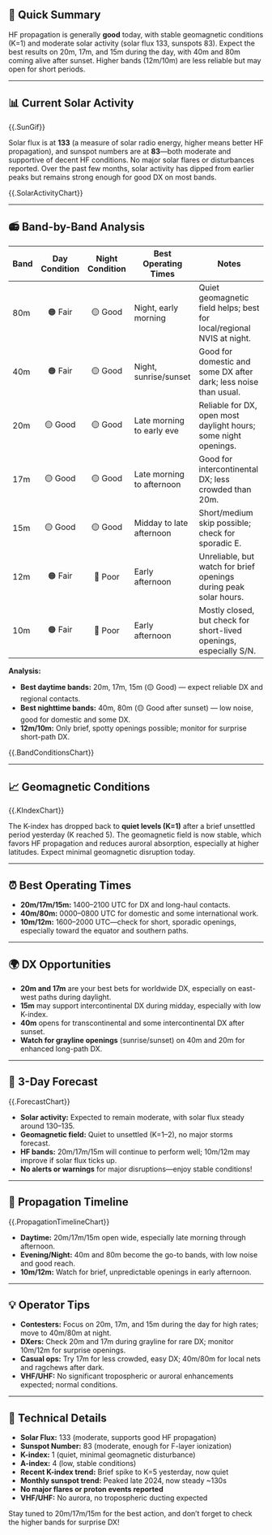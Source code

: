 ## 🎯 Quick Summary

HF propagation is generally **good** today, with stable geomagnetic conditions (K=1) and moderate solar activity (solar flux 133, sunspots 83). Expect the best results on 20m, 17m, and 15m during the day, with 40m and 80m coming alive after sunset. Higher bands (12m/10m) are less reliable but may open for short periods.

---

## 📊 Current Solar Activity

{{.SunGif}}

Solar flux is at **133** (a measure of solar radio energy, higher means better HF propagation), and sunspot numbers are at **83**—both moderate and supportive of decent HF conditions. No major solar flares or disturbances reported. Over the past few months, solar activity has dipped from earlier peaks but remains strong enough for good DX on most bands.

{{.SolarActivityChart}}

---

## 📻 Band-by-Band Analysis

| Band   | Day Condition | Night Condition | Best Operating Times       | Notes                                                                 |
|--------|:-------------:|:---------------:|---------------------------|-----------------------------------------------------------------------|
| 80m    | 🟠 Fair       | 🟡 Good         | Night, early morning      | Quiet geomagnetic field helps; best for local/regional NVIS at night. |
| 40m    | 🟠 Fair       | 🟡 Good         | Night, sunrise/sunset     | Good for domestic and some DX after dark; less noise than usual.      |
| 20m    | 🟡 Good       | 🟡 Good         | Late morning to early eve | Reliable for DX, open most daylight hours; some night openings.       |
| 17m    | 🟡 Good       | 🟡 Good         | Late morning to afternoon | Good for intercontinental DX; less crowded than 20m.                  |
| 15m    | 🟡 Good       | 🟡 Good         | Midday to late afternoon  | Short/medium skip possible; check for sporadic E.                     |
| 12m    | 🟠 Fair       | 🔴 Poor         | Early afternoon           | Unreliable, but watch for brief openings during peak solar hours.     |
| 10m    | 🟠 Fair       | 🔴 Poor         | Early afternoon           | Mostly closed, but check for short-lived openings, especially S/N.    |

**Analysis:**  
- **Best daytime bands:** 20m, 17m, 15m (🟡 Good) — expect reliable DX and regional contacts.
- **Best nighttime bands:** 40m, 80m (🟡 Good after sunset) — low noise, good for domestic and some DX.
- **12m/10m:** Only brief, spotty openings possible; monitor for surprise short-path DX.

{{.BandConditionsChart}}

---

## 📈 Geomagnetic Conditions

{{.KIndexChart}}

The K-index has dropped back to **quiet levels (K=1)** after a brief unsettled period yesterday (K reached 5). The geomagnetic field is now stable, which favors HF propagation and reduces auroral absorption, especially at higher latitudes. Expect minimal geomagnetic disruption today.

---

## ⏰ Best Operating Times

- **20m/17m/15m:** 1400–2100 UTC for DX and long-haul contacts.
- **40m/80m:** 0000–0800 UTC for domestic and some international work.
- **10m/12m:** 1600–2000 UTC—check for short, sporadic openings, especially toward the equator and southern paths.

---

## 🌍 DX Opportunities

- **20m and 17m** are your best bets for worldwide DX, especially on east-west paths during daylight.
- **15m** may support intercontinental DX during midday, especially with low K-index.
- **40m** opens for transcontinental and some intercontinental DX after sunset.
- **Watch for grayline openings** (sunrise/sunset) on 40m and 20m for enhanced long-path DX.

---

## 🔮 3-Day Forecast

{{.ForecastChart}}

- **Solar activity:** Expected to remain moderate, with solar flux steady around 130–135.
- **Geomagnetic field:** Quiet to unsettled (K=1–2), no major storms forecast.
- **HF bands:** 20m/17m/15m will continue to perform well; 10m/12m may improve if solar flux ticks up.
- **No alerts or warnings** for major disruptions—enjoy stable conditions!

---

## 📡 Propagation Timeline

{{.PropagationTimelineChart}}

- **Daytime:** 20m/17m/15m open wide, especially late morning through afternoon.
- **Evening/Night:** 40m and 80m become the go-to bands, with low noise and good reach.
- **10m/12m:** Watch for brief, unpredictable openings in early afternoon.

---

## 💡 Operator Tips

- **Contesters:** Focus on 20m, 17m, and 15m during the day for high rates; move to 40m/80m at night.
- **DXers:** Check 20m and 17m during grayline for rare DX; monitor 10m/12m for surprise openings.
- **Casual ops:** Try 17m for less crowded, easy DX; 40m/80m for local nets and ragchews after dark.
- **VHF/UHF:** No significant tropospheric or auroral enhancements expected; normal conditions.

---

## 🔬 Technical Details

- **Solar Flux:** 133 (moderate, supports good HF propagation)
- **Sunspot Number:** 83 (moderate, enough for F-layer ionization)
- **K-index:** 1 (quiet, minimal geomagnetic disturbance)
- **A-index:** 4 (low, stable conditions)
- **Recent K-index trend:** Brief spike to K=5 yesterday, now quiet
- **Monthly sunspot trend:** Peaked late 2024, now steady ~130s
- **No major flares or proton events reported**
- **VHF/UHF:** No aurora, no tropospheric ducting expected

Stay tuned to 20m/17m/15m for the best action, and don’t forget to check the higher bands for surprise DX!